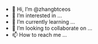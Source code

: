 - 👋 Hi, I’m @zhangbtceos
- 👀 I’m interested in ...
- 🌱 I’m currently learning ...
- 💞️ I’m looking to collaborate on ...
- 📫 How to reach me ...

<!---
zhangbtceos/zhangbtceos is a ✨ special ✨ repository because its `README.md` (this file) appears on your GitHub profile.
You can click the Preview link to take a look at your changes.
--->
